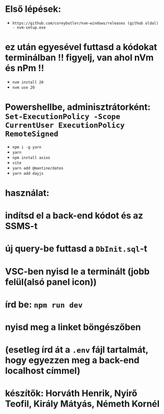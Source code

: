 # Első lépések:
 - `https://github.com/coreybutler/nvm-windows/releases (github oldal) - nvm-setup.exe`
# ez után egyesével futtasd a kódokat terminálban !! figyelj, van ahol nVm és nPm !!
 - `nvm install 20`
 - `nvm use 20`
 # Powershellbe, adminisztrátorként: `Set-ExecutionPolicy -Scope CurrentUser ExecutionPolicy RemoteSigned`
 - `npm i -g yarn`
 - `yarn`
 - `npm install axios`
 - `vite`
 - `yarn add @mantine/dates`
 - `yarn add dayjs`


# használat: 
#   indítsd el a back-end kódot és az SSMS-t
#   új query-be futtasd a `DbInit.sql`-t
#   VSC-ben nyisd le a terminált (jobb felül(alsó panel icon)) 
#   írd be: `npm run dev`
#   nyisd meg a linket böngészőben 
#   (esetleg írd át a `.env` fájl tartalmát, hogy egyezzen meg a back-end localhost címmel)


# készítők: Horváth Henrik, Nyirő Teofil, Király Mátyás, Németh Kornél